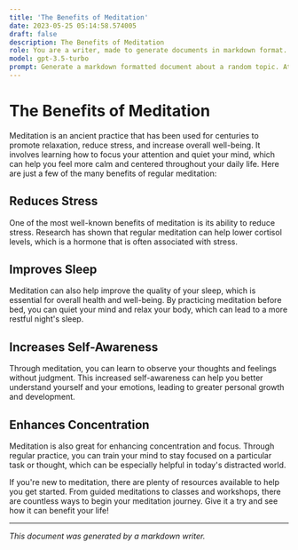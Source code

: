 ```yaml
---
title: 'The Benefits of Meditation'
date: 2023-05-25 05:14:58.574005
draft: false
description: The Benefits of Meditation
role: You are a writer, made to generate documents in markdown format. It is very important that all of the documents you generate are in valid markdown format.
model: gpt-3.5-turbo
prompt: Generate a markdown formatted document about a random topic. At the bottom, include a disclaimer explaining that the document was generated by you. The first line of the document should be the title. Make sure that the entire document is in proper markdown format, using a mix of various tags to make the document visually appealing.
---
```


# The Benefits of Meditation

Meditation is an ancient practice that has been used for centuries to promote relaxation, reduce stress, and increase overall well-being. It involves learning how to focus your attention and quiet your mind, which can help you feel more calm and centered throughout your daily life. Here are just a few of the many benefits of regular meditation:

## Reduces Stress

One of the most well-known benefits of meditation is its ability to reduce stress. Research has shown that regular meditation can help lower cortisol levels, which is a hormone that is often associated with stress.

## Improves Sleep

Meditation can also help improve the quality of your sleep, which is essential for overall health and well-being. By practicing meditation before bed, you can quiet your mind and relax your body, which can lead to a more restful night's sleep.

## Increases Self-Awareness

Through meditation, you can learn to observe your thoughts and feelings without judgment. This increased self-awareness can help you better understand yourself and your emotions, leading to greater personal growth and development.

## Enhances Concentration

Meditation is also great for enhancing concentration and focus. Through regular practice, you can train your mind to stay focused on a particular task or thought, which can be especially helpful in today's distracted world.

If you're new to meditation, there are plenty of resources available to help you get started. From guided meditations to classes and workshops, there are countless ways to begin your meditation journey. Give it a try and see how it can benefit your life!

***

*This document was generated by a markdown writer.*